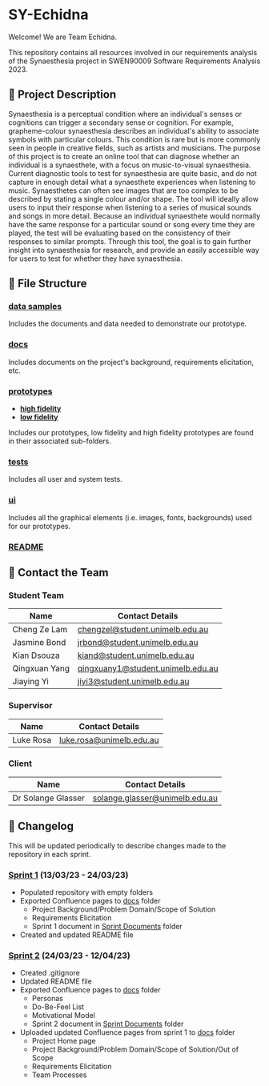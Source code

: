 # SY-Echidna
Welcome! We are Team Echidna.

This repository contains all resources involved in our requirements analysis of the Synaesthesia project in SWEN90009 Software Requirements Analysis 2023.
 
## :speech_balloon: Project Description
Synaesthesia is a perceptual condition where an individual's senses or cognitions can trigger a secondary sense or cognition. For example, grapheme-colour synaesthesia describes an individual's ability to associate symbols with particular colours. This condition is rare but is more commonly seen in people in creative fields, such as artists and musicians. The purpose of this project is to create an online tool that can diagnose whether an individual is a synaesthete, with a focus on music-to-visual synaesthesia. Current diagnostic tools to test for synaesthesia are quite basic, and do not capture in enough detail what a synaesthete experiences when listening to music. Synaesthetes can often see images that are too complex to be described by stating a single colour and/or shape. The tool will ideally allow users to input their response when listening to a series of musical sounds and songs in more detail. Because an individual synaesthete would normally have the same response for a particular sound or song every time they are played, the test will be evaluating based on the consistency of their responses to similar prompts. Through this tool, the goal is to gain further insight into synaesthesia for research, and provide an easily accessible way for users to test for whether they have synaesthesia.

## :file_folder: File Structure
### [data samples](data%20samples)
Includes the documents and data needed to demonstrate our prototype.

### [docs](docs)
Includes documents on the project's background, requirements elicitation, etc. 

### [prototypes](prototypes)
- **[high fidelity](prototypes/high%20fidelity)**
- **[low fidelity](prototypes/low%20fidelity)**

Includes our prototypes, low fidelity and high fidelity prototypes are found in their associated sub-folders.

### [tests](tests)
Includes all user and system tests.

### [ui](ui)
Includes all the graphical elements (i.e. images, fonts, backgrounds) used for our prototypes.

### [README](README.md)

## :busts_in_silhouette: Contact the Team
### Student Team
| Name | Contact Details |
| ---- | --------------- |
| Cheng Ze Lam | chengzel@student.unimelb.edu.au
| Jasmine Bond | jrbond@student.unimelb.edu.au
| Kian Dsouza | kiand@student.unimelb.edu.au
| Qingxuan Yang | qingxuany1@student.unimelb.edu.au
| Jiaying Yi |  jiyi3@student.unimelb.edu.au

### Supervisor 
| Name | Contact Details |
| ---- | --------------- |
| Luke Rosa | luke.rosa@unimelb.edu.au |

### Client
| Name | Contact Details |
| ---- | --------------- |
| Dr Solange Glasser | solange.glasser@unimelb.edu.au |

## :running: Changelog
This will be updated periodically to describe changes made to the repository in each sprint.

### [Sprint 1](https://github.com/SWEN90009-2023/SY-Echidna/releases/tag/SWEN90009_2023_SY_ECHIDNA_BL_SPRINT1) (13/03/23 - 24/03/23)
* Populated repository with empty folders
* Exported Confluence pages to [docs](docs) folder
    * Project Background/Problem Domain/Scope of Solution
    * Requirements Elicitation
    * Sprint 1 document in [Sprint Documents](docs/Sprint%20Documents/) folder
* Created and updated README file

### [Sprint 2](https://github.com/SWEN90009-2023/SY-Echidna/releases/tag/SWEN90009_2023_SY_ECHIDNA_BL_SPRINT2) (24/03/23 - 12/04/23)
* Created .gitignore
* Updated README file
* Exported Confluence pages to [docs](docs) folder
    * Personas
    * Do-Be-Feel List
    * Motivational Model
    * Sprint 2 document in [Sprint Documents](docs/Sprint%20Documents/) folder
* Uploaded updated Confluence pages from sprint 1 to [docs](docs) folder
    * Project Home page
    * Project Background/Problem Domain/Scope of Solution/Out of Scope
    * Requirements Elicitation
    * Team Processes
